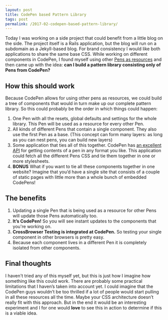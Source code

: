 ```yaml
---
layout: post
title: CodePen based Pattern Library
tags: post
permalink: /2017-02-codepen-based-pattern-library/
---
```


Today I was working on a side project that could benefit from a little blog on
the side. The project itself is a Rails application, but the blog will run on a
subdomain as a Jekyll&#45;based blog. For brand consistency I would like
both applications to share the same base CSS. While working on different
components in CodePen, I found myself using other
[Pens as resources](https://blog.codepen.io/documentation/editor/adding-external-resources/#other-pens)
and then
came up with the idea: **can I build a pattern library consisting only of Pens
from CodePen?**

## How this should work

Because CodePen allows for using other pens as resources, we could build a tree
of components that would in turn make up our complete pattern library. So this
could probably be the order in which things could happen:

1. One Pen with all the resets, global defaults and settings for the whole library.
   This Pen will be used as a resource for every other Pen.
2. All kinds of different Pens that contain a single component. They also use the
   first Pen as a base. (This concept can form many layers: as long as you can
   nest pens, you can build new layers)
3. Some application that ties all of this together. CodePen has
   [an excellent API](https://blog.codepen.io/documentation/api/url-extensions/)
   for getting contents of a pen in any format you like. This application
   could fetch all the different Pens CSS and tie them together in one or
   more stylesheets.
4. **BONUS** What if you want to tie all these components together in one website?
   Imagine that you&rsquo;d have a single site that consists of a couple of static
   pages with little more than a whole bunch of embedded CodePens!

## The benefits

1. Updating a single Pen that is being used as a resource for other Pens will
   update those Pens automatically too.
2. **It&rsquo;s CodePen!** So you will see instant updates to the components that you're
   working on.
3. **CrossBrowser Testing is integrated at CodePen.** So testing your single
   component in other browsers is pretty easy.
4. Because each component lives in a different Pen it is completely isolated
   from other components.

## Final thoughts

I haven't tried any of this myself yet, but this is just how I imagine how something
like this could work. There are probably some practical limitations that I haven&rsquo;s
taken into account yet. I could imagine that the CodePen guys wouldn&rsquo;t be too
thrilled if a lot of people would start pulling in all these resources all the time.
Maybe your CSS architecture doesn&rsquo;t really fit with this approach. But in the end
it would be an interesting experiment and I for one would **love** to see this in action
to determine if this is a viable idea.
